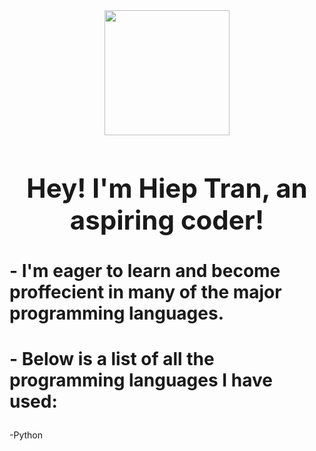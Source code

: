 <div id="header" align="center">
  <img src="https://media.giphy.com/media/3osxY52Ss9rhK2fbhe/giphy.gif" width="200"/>
</div>
<center>
  <b>
    <h1 style="font-size:300%;">Hey! I'm Hiep Tran, an aspiring coder! </h1>
  </b>
</center>
<h2 style="font-size:200%;"> - I'm eager to learn and become proffecient in many of the major programming languages.  </h2>
<h3 style="font-size:200%;"> - Below is a list of all the programming languages I have used:</h3>
-Python

